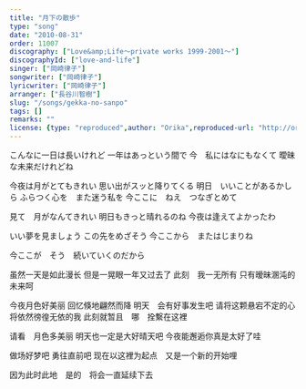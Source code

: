 ```yaml
---
title: "月下の散歩"
type: "song"
date: "2010-08-31"
order: 11007
discography: ["Love&amp;Life〜private works 1999-2001〜"]
discographyId: ["love-and-life"]
singer: ["岡崎律子"]
songwriter: ["岡崎律子"]
lyricwriter: ["岡崎律子"]
arranger: ["長谷川智樹"]
slug: "/songs/gekka-no-sanpo"
tags: []
remarks: ""
license: {type: "reproduced",author: "Orika",reproduced-url: "http://orikamushi.myweb.hinet.net/",reproduced-website: "織歌蟲網站"}
---
```


こんなに一日は長いけれど 
一年はあっという間で 
今　私にはなにもなくて 
曖昧な未来だけれどね 

今夜は月がとてもきれい 
思い出がスッと降りてくる 
明日　いいことがあるかしら 
ふらつく心を　また迷う私を 
今ここに　ねえ　つなぎとめて 

見て　月がなんてきれい 
明日もきっと晴れるのね 
今夜は逢えてよかったわ 

いい夢を見ましょう 
この先をめざそう 
今ここから　またはじまりね 

今ここが　そう　続いていくのだから

<!-- 翻译 -->

虽然一天是如此漫长 
但是一晃眼一年又过去了 
此刻　我一无所有 
只有暧昧溷沌的未来呵 

今夜月色好美丽 
回忆倏地翩然而降 
明天　会有好事发生吧 
请将这颗悬宕不定的心　将依然徬徨无依的我 
此刻就暂且　哪　拴繫在这裡 

请看　月色多美丽 
明天也一定是大好晴天吧 
今夜能邂逅你真是太好了哇 

做场好梦吧 
勇往直前吧 
现在以这裡为起点　又是一个新的开始哩 

因为此时此地　是的　将会一直延续下去
